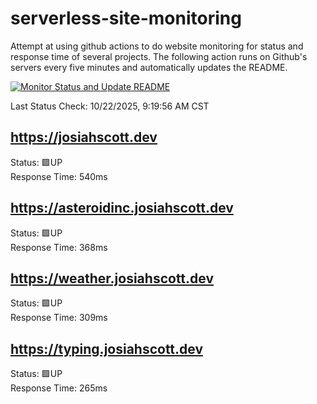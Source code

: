 # serverless-site-monitoring
Attempt at using github actions to do website monitoring for status and response time of several projects. The following action runs on Github's servers every five minutes and automatically updates the README.  

[![Monitor Status and Update README](https://github.com/JosiahSco/serverless-site-monitoring/actions/workflows/monitor.yaml/badge.svg)](https://github.com/JosiahSco/serverless-site-monitoring/actions/workflows/monitor.yaml)

Last Status Check: 10/22/2025, 9:19:56 AM CST

## https://josiahscott.dev
Status: 🟩UP  
Response Time: 540ms

## https://asteroidinc.josiahscott.dev
Status: 🟩UP  
Response Time: 368ms

## https://weather.josiahscott.dev
Status: 🟩UP  
Response Time: 309ms

## https://typing.josiahscott.dev
Status: 🟩UP  
Response Time: 265ms

